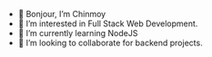 - 👋 Bonjour, I’m Chinmoy 
- 👀 I’m interested in Full Stack Web Development.
- 🌱 I’m currently learning NodeJS
- 💞️ I’m looking to collaborate for backend projects.


<!---
chinmoy12345678/chinmoy12345678 is a ✨ special ✨ repository because its `README.md` (this file) appears on your GitHub profile.
You can click the Preview link to take a look at your changes.
--->
